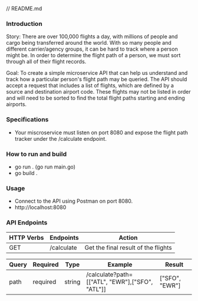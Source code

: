 // README.md
### Introduction
Story: There are over 100,000 flights a day, with millions of people and cargo being transferred around the world. With so many people and different carrier/agency groups, it can be hard to track where a person might be. In order to determine the flight path of a person, we must sort through all of their flight records.

Goal: To create a simple microservice API that can help us understand and track how a particular person's flight path may be queried. The API should accept a request that includes a list of flights, which are defined by a source and destination airport code. These flights may not be listed in order and will need to be sorted to find the total flight paths starting and ending airports.

### Specifications
* Your miscroservice must listen on port 8080 and expose the flight path tracker under the /calculate endpoint.

### How to run and build
* go run . (go run main.go)
* go build .

### Usage
* Connect to the API using Postman on port 8080.
* http://localhost:8080 

### API Endpoints
| HTTP Verbs | Endpoints | Action | 
| --- | --- | --- |
| GET | /calculate | Get the final result of the flights  |

| Query | Required | Type | Example | Result |
| --- | --- | --- | --- | --- |
| path | required | string | /calculate?path=[["ATL", "EWR"],["SFO", "ATL"]] | ["SFO", "EWR"] |